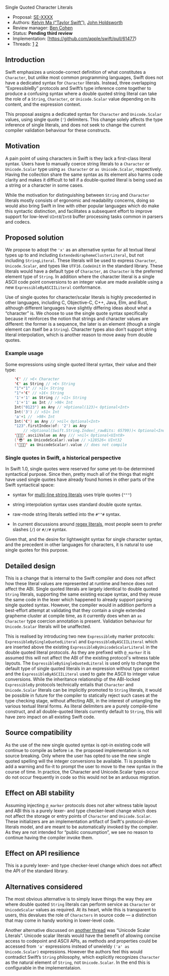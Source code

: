  Single Quoted Character Literals

 * Proposal: [SE-XXXX](0000-single-quoted-character-literals.md)
 * Authors: [Kelvin Ma (“Taylor Swift”)](https://github.com/kelvin13), [John Holdsworth](https://github.com/johnno1962)
 * Review manager: [Ben Cohen](https://github.com/airspeedswift)
 * Status: **Pending third review** 
 * Implementation: [https://github.com/apple/swift/pull/61477)
 * Threads: [1](https://forums.swift.org/t/prepitch-character-integer-literals/10442) [2](https://forums.swift.org/t/se-0243-codepoint-and-character-literals/21188)

 ## Introduction

 Swift emphasizes a unicode-correct definition of what constitutes a `Character`, but unlike most common programming languages, Swift does not have a dedicated syntax for `Character` literals. Instead, three overlapping “ExpressibleBy” protocols and Swift’s type inference come together to produce a confusing syntax where a double quoted string literal can take the role of a `String`, `Character`, or `Unicode.Scalar` value depending on its content, and the expression context. 

 This proposal assigns a dedicated syntax for `Character` and `Unicode.Scalar` values, using single quote (`'`) delimiters. This change solely affects the type inference of single literals, and does not seek to change the current compiler validation behaviour for these constructs.

 ## Motivation

 A pain point of using characters in Swift is they lack a first-class literal syntax. Users have to manually coerce string literals to a `Character` or `Unicode.Scalar` type using `as Character` or `as Unicode.Scalar`, respectively. Having the collection share the same syntax as its element also harms code clarity and makes it difficult to tell if a double-quoted literal is being used as a string or a character in some cases.

 While the motivation for distinguishing between `String` and `Character` literals mostly consists of ergonomic and readability concerns, doing so would also bring Swift in line with other popular languages which do make this syntactic distinction, and facilitates a subsequent effort to improve support for low-level `UInt8`/`Int8` buffer processing tasks common in parsers and codecs.

 ## Proposed solution

 We propose to adopt the `'x'` as an alternative syntax for all textual literal types up to and including `ExtendedGraphemeClusterLiteral`, but not including `StringLiteral`. These literals will be used to express `Character`, `Unicode.Scalar`, and types like `UTF16.CodeUnit` in the standard library. These literals would have a default type of `Character`, as `Character` is the preferred element type of `String`. In addition where the character literal is a single ASCII code point conversions to an integer value are made available using a new `ExpressibleByASCIILiteral` conformance.

 Use of single quotes for character/scalar literals is highly precedented in other languages, including C, Objective-C, C++, Java, Elm, and Rust, although different languages have slightly differing ideas about what a “character” is. We choose to use the single quote syntax specifically because it reinforces the notion that strings and character values are different: the former is a sequence, the later is an element (though a single element can itself be a `String`). Character types also don’t support string literal interpolation, which is another reason to move away from double quotes.
 
 ### Example usage
 
 Some expressions using single quoted literal syntax, their value and their type:

```Swift
	'€' // >€< Character
	'€' as String // >€< String
	"1"+"1" // >11< String
	"1"+'€' // >1€< String
	'1'+'1' as String // >11< String
	'1'+'1' as Int // >98< Int
	Int("0123") as Any // >Optional(123)< Optional<Int>
	Int('3') // >51< Int
	'a'+1 //  >98< Int
	Int('€') as Any // >nil< Optional<Int>
	"123".firstIndex(of: '2') as Any 
		// >Optional(Swift.String.Index(_rawBits: 65799))< Optional<Index>
	'👩🏼‍🚀'.asciiValue as Any /// >nil< Optional<UInt8>
	('😎' as UnicodeScalar).value // >128526< UInt32
	('👩🏼‍🚀' as UnicodeScalar).value // does not compile
```
 ### Single quotes in Swift, a historical perspective

 In Swift 1.0, single quotes were reserved for some yet-to-be determined syntactical purpose. Since then, pretty much all of the things that might have used single quotes have already found homes in other parts of the Swift syntactical space:

 - syntax for [multi-line string literals](https://github.com/apple/swift-evolution/blob/master/proposals/0168-multi-line-string-literals.md) uses triple quotes (`"""`)

 - string interpolation syntax uses standard double quote syntax. 

 - raw-mode string literals settled into the `#""#` syntax. 

 - In current discussions around [regex literals](https://forums.swift.org/t/string-update/7398/6), most people seem to prefer slashes (`/`) or `#//#` syntax.

 Given that, and the desire for lightweight syntax for single character syntax, and the precedent in other languages for characters, it is natural to use single quotes for this purpose.

 ## Detailed design

 This is a change that is internal to the Swift compiler and does not affect how these literal values are represented at runtime and hence does not affect the ABI. Single quoted literals are largely identical to double quoted `String` literals, supporting the same existing escape syntax, and they reuse the same code in the lexer which happened to already support parsing single quoted syntax. However, the compiler would in addition perform a best-effort attempt at validating that they contain a single extended grapheme cluster at compile time, as it currently does when an `as Character` type coercion annotation is present. Validation behaviour for `Unicode.Scalar` literals will be unaffected. 

This is realised by introducing two new `ExpressibleBy` marker protocols: `ExpressibleBySingleQuotedLiteral` and `ExpressibleByASCIILiteral` which are inserted above the existing `ExpressibleByUnicodeScalarLiteral` in the double quoted literal protocols. As they are prefixed with `@_marker` it is assumed this will not affect the ABI of the existing protocol's witness table layouts. The `ExpressibleBySingleQuotedLiteral` is used only to change the default type of single quoted literals in an expression without type context and the `ExpressibleByASCIILiteral` used to gate the ASCII to integer value conversions. While the inheritance relationship of the ABI-locked `ExpressibleBy` protocols technically entails that `Character` and `Unicode.Scalar` literals can be implicitly promoted to `String` literals, it would be possible in future for the compiler to statically reject such cases at the type checking stage, without affecting ABI, in the interest of untangling the various textual literal forms. As literal delimiters are a purely compile-time construct, and all double-quoted literals currently default to `String`, this will have zero impact on all existing Swift code.

 ## Source compatibility

As the use of the new single quoted syntax is opt-in existing code will continue to compile as before i.e. the proposed implementation is not source breaking. Only where the user has opted to use the new single quoted spelling will the integer conversions be available. Ti is possible to add a warning and fix-it to prompt the user to move to the new syntax in the course of time. In practice, the Character and Unicode.Scalar types occur do not occur frequently in code so this would not be an arduous migration.

 ## Effect on ABI stability

 Assuming injecting `@_marker` protocols does not alter witness table layout and ABI this is a purely lexer- and type checker-level change which does not affect the storage or entry points of `Character` and `Unicode.Scalar`. These initializers are an implementation artifact of Swift's protocol-driven literals model, and are meant to be automatically invoked by the compiler. As they are not intended for “public consumption”, we see no reason to continue having the compiler invoke them.

 ## Effect on API resilience

 This is a purely lexer- and type checker-level change which does not affect the API of the standard library.

 ## Alternatives considered

 The most obvious alternative is to simply leave things the way they are where double quoted `String` literals can perform service as `Character` or `UnicodeScalar` values as required. At its heart, while this is transparent to users, this devalues the role of `Characters` in source code — a distinction that may come in handy working in lower-level code. 

 Another alternative discussed on [another thread](https://forums.swift.org/t/unicode-scalar-literals/22224) was “Unicode Scalar Literals”. Unicode scalar literals would have the benefit of allowing concise access to codepoint and ASCII APIs, as methods and properties could be accessed from `'a'` expressions instead of unwieldy `('a' as Unicode.Scalar)` expressions. However the authors feel this would contradict Swift’s `String` philosophy, which explicitly recognizes `Character` as the natural element of `String`, not `Unicode.Scalar`. In the end this is configurable in the implementataion.
